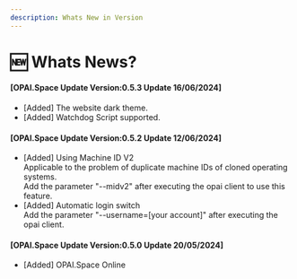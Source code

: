 ```yaml
---
description: Whats New in Version
---
```


# 🆕 Whats News?

#### \[OPAI.Space Update Version:0.5.3 Update 16/06/2024]

* \[Added] The website dark theme.
* \[Added] Watchdog Script supported.

#### \[OPAI.Space Update Version:0.5.2 Update 12/06/2024]

* \[Added] Using Machine ID V2\
  Applicable to the problem of duplicate machine IDs of cloned operating systems.\
  Add the parameter "--midv2" after executing the opai client to use this feature.&#x20;
* \[Added] Automatic login switch\
  Add the parameter "--username=\[your account]" after executing the opai client.

#### \[OPAI.Space Update Version:0.5.0 Update 20/05/2024]

* \[Added] OPAI.Space Online
